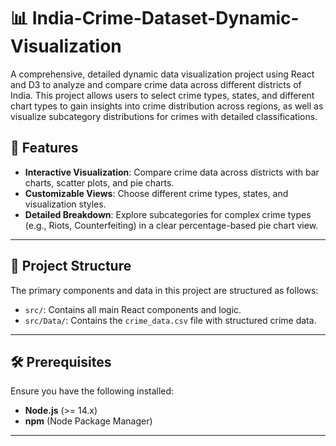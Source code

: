 # 📊 India-Crime-Dataset-Dynamic-Visualization

A comprehensive, detailed dynamic data visualization project using React and D3 to analyze and compare crime data across different districts of India. This project allows users to select crime types, states, and different chart types to gain insights into crime distribution across regions, as well as visualize subcategory distributions for crimes with detailed classifications.

## 🚀 Features

- **Interactive Visualization**: Compare crime data across districts with bar charts, scatter plots, and pie charts.
- **Customizable Views**: Choose different crime types, states, and visualization styles.
- **Detailed Breakdown**: Explore subcategories for complex crime types (e.g., Riots, Counterfeiting) in a clear percentage-based pie chart view.

---

## 📂 Project Structure

The primary components and data in this project are structured as follows:
- `src/`: Contains all main React components and logic.
- `src/Data/`: Contains the `crime_data.csv` file with structured crime data.

---

## 🛠️ Prerequisites

Ensure you have the following installed:
- **Node.js** (>= 14.x)
- **npm** (Node Package Manager)

---


